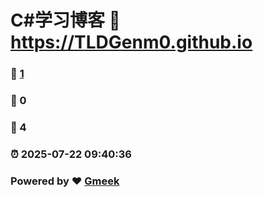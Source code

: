 # C#学习博客 :link: https://TLDGenm0.github.io 
### :page_facing_up: [1](https://TLDGenm0.github.io/tag.html) 
### :speech_balloon: 0 
### :hibiscus: 4 
### :alarm_clock: 2025-07-22 09:40:36 
### Powered by :heart: [Gmeek](https://github.com/Meekdai/Gmeek)
